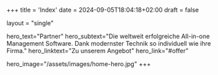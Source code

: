 +++
title = 'Index'
date = 2024-09-05T18:04:18+02:00
draft = false

layout = "single"

hero_text="Partner"
hero_subtext="Die weltweit erfolgreiche All-in-one Management Software. Dank modernster Technik so individuell wie ihre Firma."
hero_linktext="Zu unserem Angebot"
hero_link="#offer"

hero_image="/assets/images/home-hero.jpg"
+++
